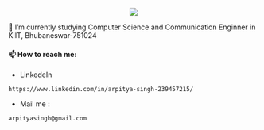 <p align="center">
  <img src="https://readme-typing-svg.herokuapp.com/?lines=👋+Hi,+I'm+Arpitya+Kumar+Singh!;👀+I’m+interested+in+Data+Analytics,+Cloud+Computing,+SDE,+AI,+and+ML.;🌱+I’m+studying+in+3rd+year.;&font=Fira%20Code&center=true&width=850&height=50&duration=4000&pause=1000">
</p>
🧠 I’m currently studying Computer Science and Communication Enginner in KIIT, Bhubaneswar-751024
  
  #### 📫 How to reach me:
  
  - LinkedeIn
  
  ```https://www.linkedin.com/in/arpitya-singh-239457215/```
  
  - Mail me :
  
  ```arpityasingh@gmail.com```
  
  


